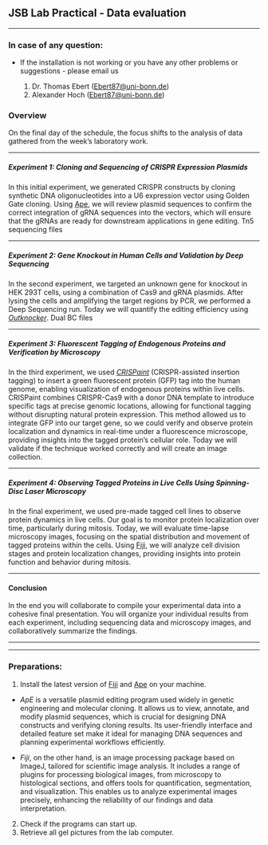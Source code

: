 ## JSB Lab Practical - Data evaluation

---


### In case of any question:

* If the installation is not working or you have any other problems or suggestions - please email us

    1. Dr. Thomas Ebert (Ebert87@uni-bonn.de)
    2. Alexander Hoch (Ebert87@uni-bonn.de)


### Overview

On the final day of the schedule, the focus shifts to the analysis of data gathered from the week’s laboratory work. 

---

##### **Experiment 1: Cloning and Sequencing of CRISPR Expression Plasmids**
In this initial experiment, we generated CRISPR constructs by cloning synthetic DNA oligonucleotides into a U6 expression vector using Golden Gate cloning. Using [Ape](https://jorgensen.biology.utah.edu/wayned/ape/), we will review plasmid sequences to confirm the correct integration of gRNA sequences into the vectors, which will ensure that the gRNAs are ready for downstream applications in gene editing. Tn5 sequencing files

---

##### **Experiment 2: Gene Knockout in Human Cells and Validation by Deep Sequencing**
In the second experiment, we targeted an unknown gene for knockout in HEK 293T cells, using a combination of Cas9 and gRNA plasmids. After lysing the cells and amplifying the target regions by PCR, we performed a Deep Sequencing run. Today we will quantify the editing efficiency using [*Outknocker*](http://www.outknocker.org/). Dual BC files

---

##### **Experiment 3: Fluorescent Tagging of Endogenous Proteins and Verification by Microscopy**
In the third experiment, we used [*CRISPaint*](https://www.nature.com/articles/ncomms12338) (CRISPR-assisted insertion tagging) to insert a green fluorescent protein (GFP) tag into the human genome, enabling visualization of endogenous proteins within live cells. CRISPaint combines CRISPR-Cas9 with a donor DNA template to introduce specific tags at precise genomic locations, allowing for functional tagging without disrupting natural protein expression. This method allowed us to integrate GFP into our target gene, so we could verify and observe protein localization and dynamics in real-time under a fluorescence microscope, providing insights into the tagged protein’s cellular role. Today we will validate if the technique worked correctly and will create an image collection.

---

##### **Experiment 4: Observing Tagged Proteins in Live Cells Using Spinning-Disc Laser Microscopy**
In the final experiment, we used pre-made tagged cell lines to observe protein dynamics in live cells. Our goal is to monitor protein localization over time, particularly during mitosis. Today, we will evaluate time-lapse microscopy images, focusing on the spatial distribution and movement of tagged proteins within the cells. Using [Fiji](https://fiji.sc/), we will analyze cell division stages and protein localization changes, providing insights into protein function and behavior during mitosis.

---

#### **Conclusion**
In the end you will collaborate to compile your experimental data into a cohesive final presentation. You will organize your individual results from each experiment, including sequencing data and microscopy images, and collaboratively summarize the findings. 

---

---

### Preparations:

1. Install the latest version of [Fiji](https://fiji.sc/) and [Ape](https://jorgensen.biology.utah.edu/wayned/ape/) on your machine.
  * *ApE* is a versatile plasmid editing program used widely in genetic engineering and molecular cloning. It allows us to view, annotate, and modify plasmid sequences, which is crucial for designing DNA constructs and verifying cloning results. Its user-friendly interface and detailed feature set make it ideal for managing DNA sequences and planning experimental workflows efficiently.

  * *Fiji*, on the other hand, is an image processing package based on ImageJ, tailored for scientific image analysis. It includes a range of plugins for processing biological images, from microscopy to histological sections, and offers tools for quantification, segmentation, and visualization. This enables us to analyze experimental images precisely, enhancing the reliability of our findings and data interpretation.
2. Check if the programs can start up.
3. Retrieve all gel pictures from the lab computer.
